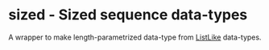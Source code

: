 sized - Sized sequence data-types
=================================

A wrapper to make length-parametrized data-type from [ListLike][ListLike] data-types.

[ListLike]: http://hackage.haskell.org/package/ListLike

